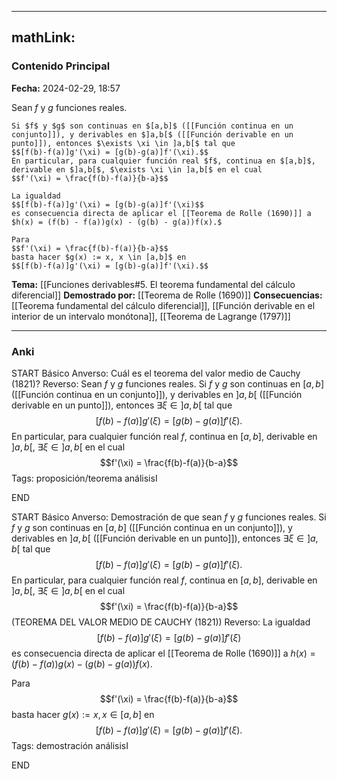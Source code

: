 
---
mathLink:
---
### Contenido Principal

**Fecha:** 2024-02-29, 18:57

Sean $f$ y $g$ funciones reales.

```ad-theorem
Si $f$ y $g$ son continuas en $[a,b]$ ([[Función continua en un conjunto]]), y derivables en $]a,b[$ ([[Función derivable en un punto]]), entonces $\exists \xi \in ]a,b[$ tal que
$$[f(b)-f(a)]g'(\xi) = [g(b)-g(a)]f'(\xi).$$
En particular, para cualquier función real $f$, continua en $[a,b]$, derivable en $]a,b[$, $\exists \xi \in ]a,b[$ en el cual
$$f'(\xi) = \frac{f(b)-f(a)}{b-a}$$
```


```ad-proof
La igualdad
$$[f(b)-f(a)]g'(\xi) = [g(b)-g(a)]f'(\xi)$$
es consecuencia directa de aplicar el [[Teorema de Rolle (1690)]] a $h(x) = (f(b) - f(a))g(x) - (g(b) - g(a))f(x).$

Para
$$f'(\xi) = \frac{f(b)-f(a)}{b-a}$$
basta hacer $g(x) := x, x \in [a,b]$ en
$$[f(b)-f(a)]g'(\xi) = [g(b)-g(a)]f'(\xi).$$
```

**Tema:** [[Funciones derivables#5. El teorema fundamental del cálculo diferencial]]
**Demostrado por:** [[Teorema de Rolle (1690)]]
**Consecuencias:** [[Teorema fundamental del cálculo diferencial]], [[Función derivable en el interior de un intervalo monótona]], [[Teorema de Lagrange (1797)]]

---
### Anki

START
Básico
Anverso: Cuál es el teorema del valor medio de Cauchy (1821)?
Reverso: Sean $f$ y $g$ funciones reales. Si $f$ y $g$ son continuas en $[a,b]$ ([[Función continua en un conjunto]]), y derivables en $]a,b[$ ([[Función derivable en un punto]]), entonces $\exists \xi \in ]a,b[$ tal que
$$[f(b)-f(a)]g'(\xi) = [g(b)-g(a)]f'(\xi).$$
En particular, para cualquier función real $f$, continua en $[a,b]$, derivable en $]a,b[$, $\exists \xi \in ]a,b[$ en el cual
$$f'(\xi) = \frac{f(b)-f(a)}{b-a}$$
Tags: proposición/teorema análisisI
<!--ID: 1709231331157-->
END

START
Básico
Anverso: Demostración de que sean $f$ y $g$ funciones reales. Si $f$ y $g$ son continuas en $[a,b]$ ([[Función continua en un conjunto]]), y derivables en $]a,b[$ ([[Función derivable en un punto]]), entonces $\exists \xi \in ]a,b[$ tal que
$$[f(b)-f(a)]g'(\xi) = [g(b)-g(a)]f'(\xi).$$
En particular, para cualquier función real $f$, continua en $[a,b]$, derivable en $]a,b[$, $\exists \xi \in ]a,b[$ en el cual
$$f'(\xi) = \frac{f(b)-f(a)}{b-a}$$
(TEOREMA DEL VALOR MEDIO DE CAUCHY (1821))
Reverso: La igualdad
$$[f(b)-f(a)]g'(\xi) = [g(b)-g(a)]f'(\xi)$$
es consecuencia directa de aplicar el [[Teorema de Rolle (1690)]] a $h(x) = (f(b) - f(a))g(x) - (g(b) - g(a))f(x).$

Para
$$f'(\xi) = \frac{f(b)-f(a)}{b-a}$$
basta hacer $g(x) := x, x \in [a,b]$ en
$$[f(b)-f(a)]g'(\xi) = [g(b)-g(a)]f'(\xi).$$
Tags: demostración análisisI
<!--ID: 1709231331166-->
END